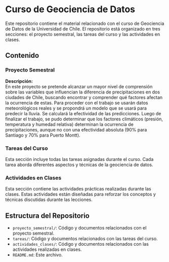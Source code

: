 # Curso de Geociencia de Datos

Este repositorio contiene el material relacionado con el curso de Geociencia de Datos de la Universidad de Chile. El repositorio está organizado en tres secciones: el proyecto semestral, las tareas del curso y las actividades en clases.

## Contenido

### Proyecto Semestral
**Descripción:**  
En este proyecto se pretende alcanzar un mayor nivel de comprensión sobre las variables que influencian la diferencia de precipitaciones en dos ciudades de Chile, buscando encontrar y comprender qué factores afectan la ocurrencia de estas. Para proceder con el trabajo se usarán datos meteorológicos reales y se propondrá un modelo que se usará para predecir la lluvia. Se calculará la efectividad de las predicciones. Luego de finalizar el trabajo, se pudo determinar que los factores climáticos (presión, temperatura y humedad relativa) determinan la ocurrencia de precipitaciones, aunque no con una efectividad absoluta (90% para Santiago y 70% para Puerto Montt).

### Tareas del Curso
Esta sección incluye todas las tareas asignadas durante el curso. Cada tarea aborda diferentes aspectos y técnicas de la geociencia de datos.

### Actividades en Clases
Esta sección contiene las actividades prácticas realizadas durante las clases. Estas actividades están diseñadas para reforzar los conceptos y técnicas discutidas durante las lecciones.

## Estructura del Repositorio

- `proyecto_semestral/`: Código y documentos relacionados con el proyecto semestral.
- `tareas/`: Código y documentos relacionados con las tareas del curso.
- `actividades_clases/`: Código y documentos relacionados con las actividades realizadas en clases.
- `README.md`: Este archivo.